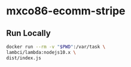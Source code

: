 # mxco86-ecomm-stripe

## Run Locally

``` sh
docker run --rm -v "$PWD":/var/task \
lambci/lambda:nodejs10.x \
dist/index.js
```
